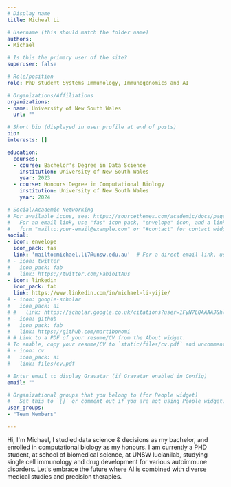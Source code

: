 ```yaml
---
# Display name
title: Micheal Li

# Username (this should match the folder name)
authors: 
- Michael

# Is this the primary user of the site?
superuser: false

# Role/position
role: PhD student Systems Immunology, Immunogenomics and AI

# Organizations/Affiliations
organizations:
- name: University of New South Wales
  url: ""

# Short bio (displayed in user profile at end of posts)
bio: 
interests: []

education:
  courses:
  - course: Bachelor's Degree in Data Science
    institution: University of New South Wales
    year: 2023
  - course: Honours Degree in Computational Biology
    institution: University of New South Wales
    year: 2024

# Social/Academic Networking
# For available icons, see: https://sourcethemes.com/academic/docs/page-builder/#icons
#   For an email link, use "fas" icon pack, "envelope" icon, and a link in the
#   form "mailto:your-email@example.com" or "#contact" for contact widget.
social:
- icon: envelope
  icon_pack: fas
  link: 'mailto:michael.li7@unsw.edu.au'  # For a direct email link, use "mailto:test@example.org".
# - icon: twitter
#   icon_pack: fab
#   link: https://twitter.com/FabioItAus
- icon: linkedin
  icon_pack: fab
  link: https://www.linkedin.com/in/michael-li-yijie/ 
# - icon: google-scholar
#   icon_pack: ai
# #   link: https://scholar.google.co.uk/citations?user=1FyN7LQAAAAJ&hl=en&oi=ao
# - icon: github
#   icon_pack: fab
#   link: https://github.com/martibonomi
# # Link to a PDF of your resume/CV from the About widget.
# To enable, copy your resume/CV to `static/files/cv.pdf` and uncomment the lines below.
# - icon: cv
#   icon_pack: ai
#   link: files/cv.pdf

# Enter email to display Gravatar (if Gravatar enabled in Config)
email: ""

# Organizational groups that you belong to (for People widget)
#   Set this to `[]` or comment out if you are not using People widget.
user_groups:
- "Team Members"

---
```

Hi, I'm Michael, I studied data science & decisions as my bachelor, and enrolled in computational biology as my honours. I am currently a PHD student, at school of biomedical science, at UNSW lucianilab, studying single cell immunology and drug development for various autoimmune disorders. Let's embrace the future where AI is combined with diverse medical studies and precision therapies.
